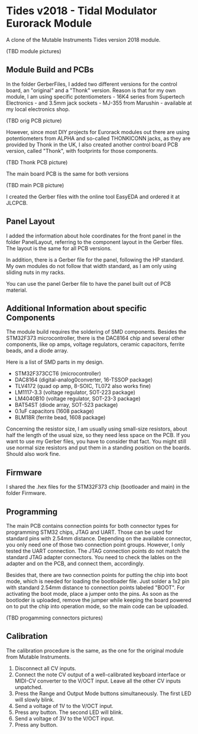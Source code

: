 # Tides v2018 - Tidal Modulator Eurorack Module
A clone of the Mutable Instruments Tides version 2018 module.

(TBD module pictures)

## Module Build and PCBs
In the folder GerberFiles, I added two different versions for the control board, an "original" and a "Thonk" version.
Reason is that for my own module, I am using specific potentiometers - 16K4 series from Supertech Electronics - and 3.5mm jack sockets - MJ-355 from Marushin - available at my local electronics shop.

(TBD orig PCB picture)

However, since most DIY projects for Eurorack modules out there are using potentiometers from ALPHA and so-called THONKICONN jacks, as they are provided by Thonk in the UK, I also created another control board PCB version, called "Thonk", with footprints for those components.

(TBD Thonk PCB picture)

The main board PCB is the same for both versions

(TBD main PCB picture)

I created the Gerber files with the online tool EasyEDA and ordered it at JLCPCB.

## Panel Layout
I added the information about hole coordinates for the front panel in the folder PanelLayout, referring to the component layout in the Gerber files. The layout is the same for all PCB versions.

In addition, there is a Gerber file for the panel, following the HP standard. My own modules do not follow that width standard, as I am only using sliding nuts in my racks.

You can use the panel Gerber file to have the panel built out of PCB material.

## Additional Information about specific Components
The module build requires the soldering of SMD components. Besides the STM32F373 microcontroller, there is the DAC8164 chip and several other components, like op amps, voltage regulators, ceramic capacitors, ferrite beads, and a diode array.

Here is a list of SMD parts in my design.
- STM32F373CCT6 (microcontroller)
- DAC8164 (digital-analog0converter, 16-TSSOP package)
- TLV4172 (quad op amp, 8-SOIC, TL072 also works fine)
- LM1117-3.3 (voltage regulator, SOT-223 package)
- LM4040B10 (voltage regulator, SOT-23-3 package)
- BAT54ST (diode array, SOT-523 package)
- 0.1uF capacitors (1608 package)
- BLM18R (ferrite bead, 1608 package)

Concerning the resistor size, I am usually using small-size resistors, about half the length of the usual size, so they need less space on the PCB. If you want to use my Gerber files, you have to consider that fact. You might still use normal size resistors and put them in a standing position on the boards. Should also work fine.

## Firmware
I shared the .hex files for the STM32F373 chip (bootloader and main) in the folder Firmware.

## Programming
The main PCB contains connection points for both connector types for programming STM32 chips, JTAG and UART. Those can be used for standard pins with 2.54mm distance. Depending on the available connector, you only need one of those two connection point groups. However, I only tested the UART connection. The JTAG connection points do not match the standard JTAG adapter connectors. You need to check the lables on the adapter and on the PCB, and connect them, accordingly.

Besides that, there are two connection points for putting the chip into boot mode, which is needed for loading the bootloader file. Just solder a 1x2 pin with standard 2.54mm distance to connection points labeled "BOOT". For activating the boot mode, place a jumper onto the pins. As soon as the bootloder is uploaded, remove the jumper while keeping the board powered on to put the chip into operation mode, so the main code can be uploaded.

(TBD progamming connectors pictures)

## Calibration
The calibration procedure is the same, as the one for the original module from Mutable Instruments.

1. Disconnect all CV inputs.
2. Connect the note CV output of a well-calibrated keyboard interface or MIDI-CV converter to the V/OCT input. Leave all the other CV inputs unpatched.
3. Press the Range and Output Mode buttons simultaneously. The first LED will slowly blink.
4. Send a voltage of 1V to the V/OCT input.
5. Press any button. The second LED will blink.
6. Send a voltage of 3V to the V/OCT input.
7. Press any button.
